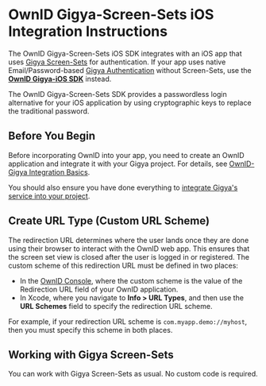 # OwnID Gigya-Screen-Sets iOS Integration Instructions
The OwnID Gigya-Screen-Sets iOS SDK integrates with an iOS app that uses [Gigya Screen-Sets](https://github.com/SAP/gigya-swift-sdk/tree/main/GigyaSwift#using-screen-sets) for authentication. If your app uses native Email/Password-based [Gigya Authentication](https://github.com/SAP/gigya-swift-sdk/) without Screen-Sets, use the **[OwnID Gigya-iOS SDK](../README.md)** instead.

The OwnID Gigya-Screen-Sets SDK provides a passwordless login alternative for your iOS application by using cryptographic keys to replace the traditional password.

## Before You Begin
Before incorporating OwnID into your app, you need to create an OwnID application and integrate it with your Gigya project. For details, see [OwnID-Gigya Integration Basics](gigya-integration-basics.md).

You should also ensure you have done everything to [integrate Gigya's service into your project](https://github.com/SAP/gigya-swift-sdk).

## Create URL Type (Custom URL Scheme)
The redirection URL determines where the user lands once they are done using their browser to interact with the OwnID web app. This ensures that the screen set view is closed after the user is logged in or registered. The custom scheme of this redirection URL must be defined in two places:
- In the [OwnID Console](http://console.ownid.com), where the custom scheme is the value of the Redirection URL field of your OwnID application.
- In Xcode, where you navigate to **Info > URL Types**, and then use the **URL Schemes** field to specify the redirection URL scheme.

For example, if your redirection URL scheme is `com.myapp.demo://myhost`, then you must specify this scheme in both places.

## Working with Gigya Screen-Sets

You can work with Gigya Screen-Sets as usual. No custom code is required.
